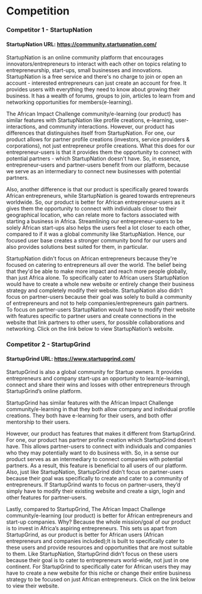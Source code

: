 # Competition

### Competitor 1 - StartupNation

#### StartupNation URL: https://community.startupnation.com/

StartupNation is an online community platform that encourages innovators/entrepreneurs to interact with each other on topics relating to entrepreneurship, start-ups, small businesses and innovations. StartupNation is a free service and there's no charge to join or open an account - interested entrepreneurs can just create an account for free. It provides users with everything they need to know about growing their business. It has a wealth of forums, groups to join, articles to learn from and networking opportunities for members(e-learning).

The African Impact Challenge community/e-learning (our product) has similar features with StartupNation like profile creations, e-learning, user-interactions, and community interactions. However, our product has differences that distinguishes itself from StartupNation. For one, our product allows for partner profile creations (investors, service providers & corporations), not just entrepreneur profile creations. What this does for our entrepreneur-users is that it provides them the opportunity to connect with potential partners - which StartupNation doesn't have. So, in essence, entrepreneur-users and partner-users benefit from our platform, because we serve as an intermediary to connect new businesses with potential partners.

Also, another difference is that our product is specifically geared towards African entrepreneurs, while StartupNation is geared towards entrepreneurs worldwide. So, our product is better for African entrepreneur-users as it gives them the opportunity to connect with individuals closer to their geographical location, who can relate more to factors associated with starting a business in Africa. Streamlining our entrepreneur-users to be solely African start-ups also helps the users feel a lot closer to each other, compared to if it was a global community like StartupNation. Hence, our focused user base creates a stronger community bond for our users and also provides solutions best suited for them, in particular. 

StartupNation didn't focus on African entrepreneurs because they're focused on catering to entrepreneurs all over the world. The belief being that they'd be able to make more impact and reach more people globally, than just Africa alone. To specifically cater to African users StartupNation would have to create a whole new website or entirely change their business strategy and completely modify their website. StartupNation also didn't focus on partner-users because their goal was solely to build a community of entrepreneurs and not to help companies/entrepreneurs gain partners. To focus on partner-users StartupNation would have to modify their website with features specific to partner users and create connections in the website that link partners to other users, for possible collaborations and networking. Click on the link below to view StartupNation’s website.


### Competitor 2 - StartupGrind

#### StartupGrind URL: https://www.startupgrind.com/

StartupGrind is also a global community for Startup owners. It provides entrepreneurs and company start-ups an opportunity to learn(e-learning), connect and share their wins and losses with other entrepreneurs through StartupGrind’s online platform. 

StartupGrind has similar features with the African Impact Challenge community/e-learning in that they both allow company and individual profile creations. They both have e-learning for their users, and both offer mentorship to their users.

However, our product has features that makes it different from StartupGrind. For one, our product has partner profile creation which StartupGrind doesn’t have. This allows partner-users to connect with individuals and companies who they may potentially want to do business with. So, in a sense our product serves as an intermediary to connect companies with potential partners. As a result, this feature is beneficial to all users of our platform. Also, just like StartupNation, StartupGrind didn’t focus on partner-users because their goal was specifically to create and cater to a community of entrepreneurs. If StartupGrind wants to focus on partner-users, they’d simply have to modify their existing website and create a sign, login and other features for partner-users.

Lastly, compared to StartupGrind, The African Impact Challenge community/e-learning (our product) is better for African entrepreneurs and start-up companies. Why? Because the whole mission/goal of our product is to invest in Africa’s aspiring entrepreneurs. This sets us apart from StartupGrind, as our product is better for African users (African entrepreneurs and companies included);It is built to specifically cater to these users and provide resources and opportunities that are most suitable to them. Like StartupNation, StartupGrind didn’t focus on these users because their goal is to cater to entrepreneurs world-wide, not just in one continent. For StartupGrind to specifically cater for African users they may have to create a new website for this niche or change their entire business strategy to be focused on just African entrepreneurs. Click on the link below to view their website.
 
